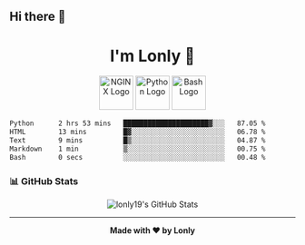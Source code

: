 ## Hi there 👋

<h1 align="center">I'm Lonly 👋</h1>

<p align="center">
  <img src="https://www.vectorlogo.zone/logos/nginx/nginx-ar21.svg" alt="NGINX Logo" height="60"/>
  <img src="https://www.vectorlogo.zone/logos/python/python-ar21.svg" alt="Python Logo" height="60"/>
  <img src="https://bashlogo.com/img/logo/png/full_colored_light.png" alt="Bash Logo" height="60"/>
</p>

 <!--START_SECTION:waka-->

```txt
Python      2 hrs 53 mins   █████████████████████▓░░░   87.05 %
HTML        13 mins         █▓░░░░░░░░░░░░░░░░░░░░░░░   06.78 %
Text        9 mins          █▒░░░░░░░░░░░░░░░░░░░░░░░   04.87 %
Markdown    1 min           ▒░░░░░░░░░░░░░░░░░░░░░░░░   00.75 %
Bash        0 secs          ░░░░░░░░░░░░░░░░░░░░░░░░░   00.48 %
```

<!--END_SECTION:waka-->

### 📊 GitHub Stats
<p align="center">
  <img src="https://github-readme-stats.vercel.app/api?username=lonly19&show_icons=true&theme=radical" alt="lonly19's GitHub Stats"/>
</p>

---

<p align="center">
  <b>Made with ❤️ by Lonly</b>
</p>
